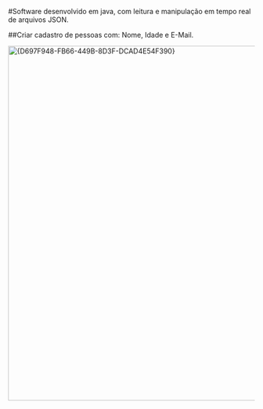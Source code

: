 #Software desenvolvido em java, com leitura e manipulação em tempo real de arquivos JSON.

##Criar cadastro de pessoas com: Nome, Idade e E-Mail.

<img width="938" height="723" alt="{D697F948-FB66-449B-8D3F-DCAD4E54F390}" src="https://github.com/user-attachments/assets/fe653e9a-a792-4115-aba0-167a1ad9b32c" />
